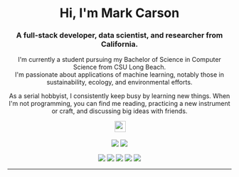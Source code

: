 <p align="center">
 <!-- <img  width="800" height="400" src="gifpath"> -->
</p>
<h1 align="center">Hi, I'm <span><strong>Mark Carson</strong></span></h1>
<h3 align="center">A full-stack developer, data scientist, and researcher from California.</h3>
<p align="center">I'm currently a student pursuing my Bachelor of Science in Computer Science from CSU Long Beach. 
 <br>I'm passionate about applications of machine learning, notably those in sustainability, ecology, and environmental efforts.
</p>

<p align="center">As a serial hobbyist, I consistently keep busy by learning new things. When I'm not programming, you can find me reading, practicing a new instrument or craft, and discussing big ideas with friends.</p>

<p align="center"></a> <a href="https://www.linkedin.com/in/MarkCarsonDev/"><img src="https://img.shields.io/badge/linkedin-%230077B5.svg?&style=for-the-badge&logo=linkedin&logoColor=white" height=25></a>
</p>

<p align=center>
  <a href="https://github.com/MarkCarsonDev" style="text-decoration: none">
    <img src="https://badges.pufler.dev/visits/MarkCarsonDev/MarkCarsonDev?style=flat-square&label=Views&color=black">
  </a>
  <a href="https://github.com/MarkCarsonDev?tab=repositories" style="text-decoration: none">
    <img src="https://badges.pufler.dev/repos/MarkCarsonDev?style=flat-square&color=black&label=Public+Repos">
  </a>
</p>
<p align="center">
 <img src="https://img.shields.io/badge/Machine Learning-229a22"> 
 <img src="https://img.shields.io/badge/Deep Learning-21aa33"> 
 <img src="https://img.shields.io/badge/Full--Stack Web Development-20ab40"> 
 <img src="https://img.shields.io/badge/Software Engineering-1fb055"> 
 <img src="https://img.shields.io/badge/Project Management-1eb425"> 
</p>
<hr>





